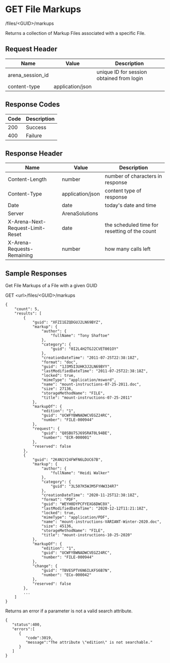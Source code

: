 # GET File Markups
/files/&lt;GUID&gt;/markups

Returns a collection of Markup Files associated with a specific File.

## Request Header

| Name<br> | Value<br> | Description<br> |
|  --- |  --- |  --- | 
| arena_session_id<br> |   | unique ID for session obtained from login<br> |
| content-type<br> | application/json<br> |   |

## Response Codes

| Code<br> | Description<br> |
|  --- |  --- | 
| 200<br> | Success<br> |
| 400<br> | Failure<br> |

## Response Header

| Name<br> | Value<br> | Description<br> |
|  --- |  --- |  --- | 
| Content-Length<br> | number<br> | number of characters in response<br> |
| Content-Type<br> | application/json<br> | content type of response<br> |
| Date<br> | date<br> | today's date and time<br> |
| Server<br> | ArenaSolutions<br> |   |
| X-Arena-Next-Request-Limit-Reset<br> | date<br> | the scheduled time for resetting of the count<br> |
| X-Arena-Requests-Remaining<br> | number<br> | how many calls left<br> |

## Sample Responses
Get  File Markups of a File  with a given GUID

GET &lt;url&gt;/files/&lt;GUID&gt;/markups

```
{
    "count": 5,
    "results": [
        {
            "guid": "XFZI1EZQDGUJ2LN69BYZ",
            "markup": {
                "author": {
                    "fullName": "Tony Shaftoe"
                },
                "category": {
                    "guid": "0I2L4H2TGJ2CVET001OY"
                },
                "creationDateTime": "2011-07-25T22:38:18Z",
                "format": "doc",
                "guid": "1J3M5I3UHK3J2LN69BYY",
                "lastModifiedDateTime": "2011-07-25T22:38:18Z",
                "locked": true,
                "mimeType": "application/msword",
                "name": "mount-instructions-07-25-2011.doc",
                "size": 27136,
                "storageMethodName": "FILE",
                "title": "mount-instructions-07-25-2011"
            },
            "markupOf": {
                "edition": "1",
                "guid": "UCWFYBWNADWCVEGZ24RC",
                "number": "FILE-000944"
            },
            "request": {
                "guid": "Q8SBU7SJ69SRAT0L94BE",
                "number": "ECR-000001"
            },
            "reserved": false
        },
        {
            "guid": "2K4N1Y24FWFN6LDUC67B",
            "markup": {
                "author": {
                    "fullName": "Heidi Walker"
                },
                "category": {
                    "guid": "3L507K5WJM5FYHW334R7"
                },
                "creationDateTime": "2020-11-25T12:38:18Z",
                "format": "PDF",
                "guid": "WEYH0DYPCFYEXG6DWC0X",
                "lastModifiedDateTime": "2020-12-12T11:21:18Z",
                "locked": true,
                "mimeType": "application/PDF",
                "name": "mount-instructions-VARIANT-Winter-2020.doc",
                "size": 45136,
                "storageMethodName": "FILE",
                "title": "mount-instructions-10-25-2020"
            },
            "markupOf": {
                "edition": "1",
                "guid": "UCWFYBWNADWCVEGZ24RC",
                "number": "FILE-000944"
            },
            "change": {
                "guid": "TBVESPTV6N6ILKFS6B7N",
                "number": "ECo-000042"
            },
            "reserved": false
        },
        ...
    ]
}
```
Returns an error if a parameter is not a valid search attribute.

```
{  
   "status":400,
   "errors":[  
      {  
         "code":3019,
         "message":"The attribute \"edition\" is not searchable."
      }
   ]
}
```
